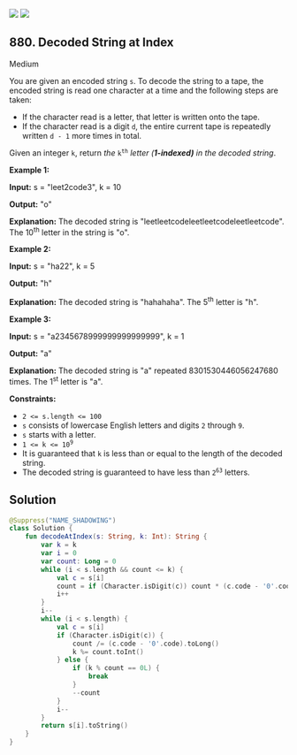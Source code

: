 [![](https://img.shields.io/github/stars/javadev/LeetCode-in-Kotlin?label=Stars&style=flat-square)](https://github.com/javadev/LeetCode-in-Kotlin)
[![](https://img.shields.io/github/forks/javadev/LeetCode-in-Kotlin?label=Fork%20me%20on%20GitHub%20&style=flat-square)](https://github.com/javadev/LeetCode-in-Kotlin/fork)

## 880\. Decoded String at Index

Medium

You are given an encoded string `s`. To decode the string to a tape, the encoded string is read one character at a time and the following steps are taken:

*   If the character read is a letter, that letter is written onto the tape.
*   If the character read is a digit `d`, the entire current tape is repeatedly written `d - 1` more times in total.

Given an integer `k`, return _the_ <code>k<sup>th</sup></code> _letter (**1-indexed)** in the decoded string_.

**Example 1:**

**Input:** s = "leet2code3", k = 10

**Output:** "o"

**Explanation:** The decoded string is "leetleetcodeleetleetcodeleetleetcode". The 10<sup>th</sup> letter in the string is "o".

**Example 2:**

**Input:** s = "ha22", k = 5

**Output:** "h"

**Explanation:** The decoded string is "hahahaha". The 5<sup>th</sup> letter is "h".

**Example 3:**

**Input:** s = "a2345678999999999999999", k = 1

**Output:** "a"

**Explanation:** The decoded string is "a" repeated 8301530446056247680 times. The 1<sup>st</sup> letter is "a".

**Constraints:**

*   `2 <= s.length <= 100`
*   `s` consists of lowercase English letters and digits `2` through `9`.
*   `s` starts with a letter.
*   <code>1 <= k <= 10<sup>9</sup></code>
*   It is guaranteed that `k` is less than or equal to the length of the decoded string.
*   The decoded string is guaranteed to have less than <code>2<sup>63</sup></code> letters.

## Solution

```kotlin
@Suppress("NAME_SHADOWING")
class Solution {
    fun decodeAtIndex(s: String, k: Int): String {
        var k = k
        var i = 0
        var count: Long = 0
        while (i < s.length && count <= k) {
            val c = s[i]
            count = if (Character.isDigit(c)) count * (c.code - '0'.code) else count + 1
            i++
        }
        i--
        while (i < s.length) {
            val c = s[i]
            if (Character.isDigit(c)) {
                count /= (c.code - '0'.code).toLong()
                k %= count.toInt()
            } else {
                if (k % count == 0L) {
                    break
                }
                --count
            }
            i--
        }
        return s[i].toString()
    }
}
```